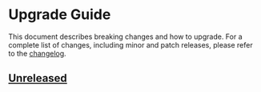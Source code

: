 # Upgrade Guide

This document describes breaking changes and how to upgrade. For a complete list of changes, including minor and patch releases, please refer to the [changelog](CHANGELOG.md).

## [Unreleased]

[unreleased]: https://github.com/cda-tum/mqt-naviz/compare/v0.1.1...HEAD